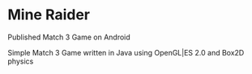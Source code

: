 # Mine Raider
Published Match 3 Game on Android

Simple Match 3 Game written in Java using OpenGL|ES 2.0 and Box2D physics
